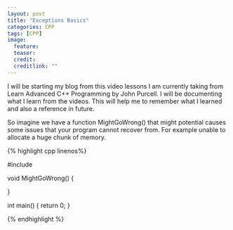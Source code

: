 ```yaml
---
layout: post
title: "Exceptions Basics"
categories: CPP
tags: [CPP]
image:
  feature: 
  teaser: 
  credit: 
  creditlink: ""
---
```


I will be starting my blog from this video lessons I am currently taking from Learn Advanced C++ Programming by 
John Purcell. I will be documenting what I learn from the videos. 
This will help me to remember what I learned and also a reference in future. 


So imagine we have a function MightGoWrong() that might potential causes some issues that your program cannot recover from. 
For example unable to allocate a huge chunk of memory. 

{% highlight cpp linenos%}


#include <iostream>

void MightGoWrong()
{
    
}

int main()
{
  return 0;
}

{% endhighlight %}